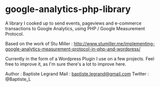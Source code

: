 # google-analytics-php-library
A library I cooked up to send events, pageviews and e-commerce transactions to Google Analytics, using PHP / Google Measurement Protocol.

Based on the work of Stu Miller : http://www.stumiller.me/implementing-google-analytics-measurement-protocol-in-php-and-wordpress/

Currently in the form of a Wordpress Plugin I use on a few projects. Feel free to improve it, as I'm sure there's a lot to improve here.

Author : Baptiste Legrand
Mail : baptiste.legrand@gmail.com
Twitter : @Baptiste_L
